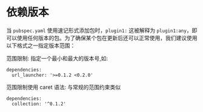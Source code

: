 # 依赖版本

当 `pubspec.yaml` 使用速记形式添加包时，`plugin1:` 这被解释为 `plugin1:any`，即可以使用任何版本的包。为了确保某个包在更新后还可以正常使用，我们建议使用以下格式之一指定版本范围：

范围限制: 指定一个最小和最大的版本号,如:

```
dependencies:
  url_launcher: '>=0.1.2 <0.2.0'
```

范围限制使用 caret 语法: 与常规的范围约束类似

```
dependencies:
  collection: '^0.1.2'
```